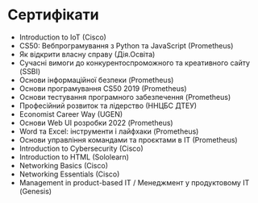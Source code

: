 # Сертифікати
- Introduction to IoT (Cisco)
- CS50: Вебпрограмування з Python та JavaScript (Prometheus)
- Як відкрити власну справу (Дія.Освіта)
- Сучасні вимоги до конкурентоспроможного та креативного сайту (SSBI)
- Основи інформаційної безпеки (Prometheus)
- Основи програмування CS50 2019 (Prometheus)
- Основи тестування програмного забезпечення (Prometheus)
- Професійний розвиток та лідерство (ННЦБС ДТЕУ)
- Economist Career Way (UGEN)
- Основи Web UI розробки 2022 (Prometheus)
- Word та Excel: інструменти і лайфхаки (Prometheus)
- Основи управління командами та проєктами в IT (Prometheus)
- Introduction to Cybersecurity (Cisco)
- Introduction to HTML (Sololearn)
- Networking Basics (Cisco)
- Networking Essentials (Cisco)
- Management in product-based IT / Менеджмент у продуктовому ІТ (Genesis)
